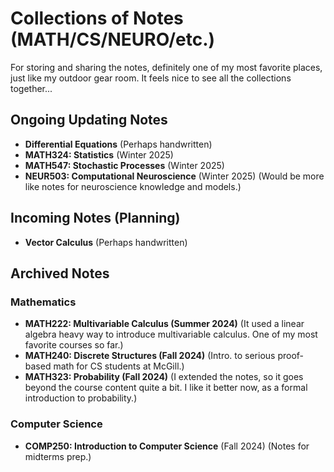 # Collections of Notes (MATH/CS/NEURO/etc.)

For storing and sharing the notes, definitely one of my most favorite places, just like my outdoor gear room. It feels nice to see all the collections together... 
## Ongoing Updating Notes
- **Differential Equations** (Perhaps handwritten)
- **MATH324: Statistics** (Winter 2025)
- **MATH547: Stochastic Processes** (Winter 2025)
- **NEUR503: Computational Neuroscience** (Winter 2025)
  (Would be more like notes for neuroscience knowledge and models.)

## Incoming Notes (Planning)
- **Vector Calculus** (Perhaps handwritten)

## Archived Notes
### Mathematics
- **MATH222: Multivariable Calculus (Summer 2024)**
  (It used a linear algebra heavy way to introduce multivariable calculus. One of my most favorite courses so far.)
- **MATH240: Discrete Structures (Fall 2024)**
  (Intro. to serious proof-based math for CS students at McGill.) 
- **MATH323: Probability (Fall 2024)**
  (I extended the notes, so it goes beyond the course content quite a bit. I like it better now, as a formal introduction to probability.)

### Computer Science
- **COMP250: Introduction to Computer Science** (Fall 2024)
  (Notes for midterms prep.)


